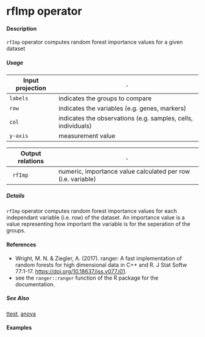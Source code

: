 # rfImp operator

#### Description
`rfImp` operator computes random forest importance values for a given dataset

##### Usage
Input projection|.
---|---
`labels`   | indicates the groups to compare 
`row`  | indicates the variables (e.g. genes, markers) 
`col`  | indicates the observations (e.g. samples, cells, individuals) 
`y-axis`| measurement value

Output relations|.
---|---
` rfImp`| numeric, importance value calculated per row (i.e. variable)

##### Details
`rfImp` operator computes random forest importance values for each independant variable (i.e. row) of the dataset. An importance value is a value representing how important the variable is for the seperation of the groups. 


#### References
- Wright, M. N. & Ziegler, A. (2017). ranger: A fast implementation of random forests for high dimensional data in C++ and R. J Stat Softw 77:1-17. https://doi.org/10.18637/jss.v077.i01.
- see the `ranger::ranger` function of the R package for the documentation. 



##### See Also
[ttest](https://github.com/tercen/ttest_operator), [anova](https://github.com/tercen/anova_operator)

#### Examples


